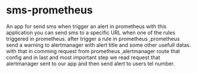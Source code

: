 # sms-prometheus
An app for send sms when trigger an alert in prometheus
with this application you can send sms to a specific URL when one of the rules triggered in prometheus.
after trigger a rule in prometheus ,prometheus send a warning to alertmanager with alert title and some other usefull datas.
with that in comming request from prometheus ,alertmanager route that config and in last and most important step we read request that alertmanager sent to our app and then send alert to users tel number.

